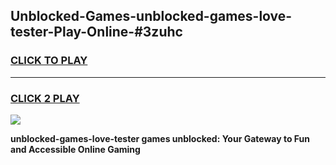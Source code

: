 
## Unblocked-Games-unblocked-games-love-tester-Play-Online-#3zuhc
<h3>
<a href="https://premium.freeplayer.one?title=unblocked-games-love-tester&ref=27F">CLICK TO PLAY</a></h3>
<hr>

<h3>
<a href="https://premium.freeplayer.one?title=unblocked-games-love-tester&ref=27F">CLICK 2 PLAY</a>
  
</h3>

<a href="https://premium.freeplayer.one?title=unblocked-games-love-tester&ref=27F"><img src="https://clearcache.store/games.png"></a>


**unblocked-games-love-tester games unblocked: Your Gateway to Fun and Accessible Online Gaming**
